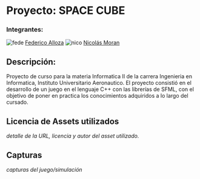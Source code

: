 # Proyecto: SPACE CUBE

### Integrantes:

![fede](https://avatars.githubusercontent.com/u/89660005?s=96&v=4) [Federico Alloza](https://github.com/fedealloza)
![nico](https://avatars.githubusercontent.com/u/91388721?s=96&v=4) [Nicolás Moran](https://github.com/Nico-Moran)

## Descripción:
Proyecto de curso para la materia Informatica II de la carrera Ingenieria en Informatica, Instituto Universitario Aeronautico. El proyecto consistió en el desarrollo de un juego en el lenguaje C++ con las librerías de SFML, con el objetivo de poner en practica los conocimientos adquiridos a lo largo del cursado.

## Licencia de Assets utilizados
*detalle de la URL, licencia y autor del asset utilizado.*

## Capturas
*capturas del juego/simulación*

